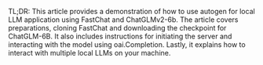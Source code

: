 TL;DR: This article provides a demonstration of how to use autogen for local LLM application using FastChat and ChatGLMv2-6b. The article covers preparations, cloning FastChat and downloading the checkpoint for ChatGLM-6B. It also includes instructions for initiating the server and interacting with the model using oai.Completion. Lastly, it explains how to interact with multiple local LLMs on your machine.